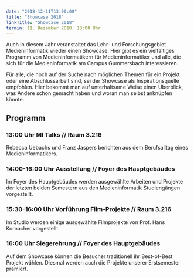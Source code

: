 ```yaml
---
date: "2018-12-11T13:00:00"
title: "Showcase 2018"
linkTitle: "Showcase 2018"
termin: 11. Dezember 2018, 13:00 Uhr
---
```

Auch in diesem Jahr veranstaltet das Lehr- und Forschungsgebiet Medieninformatik wieder einen Showcase. Hier gibt es ein vielfältiges Programm von Medieninformatikern für Medieninformatiker und alle, die sich für die Medieninformatik am Campus Gummersbach interessieren.

Für alle, die noch auf der Suche nach möglichen Themen für ein Projekt oder eine Abschlussarbeit sind, sei der Showcase als Inspirationsquelle empfohlen. Hier bekommt man auf unterhaltsame Weise einen Überblick, was Andere schon gemacht haben und woran man selbst anknüpfen könnte.

## Programm

### 13:00 Uhr MI Talks // Raum 3.216
Rebecca Uebachs und Franz Jaspers berichten aus dem Berufsalltag eines Medieninformatikers.

### 14:00-16:00 Uhr Ausstellung // Foyer des Hauptgebäudes
Im Foyer des Hauptgebäudes werden ausgewählte Arbeiten und Projekte der letzten beiden Semestern aus den Medieninformatik Studiengängen vorgestellt.

### 15:30-16:00 Uhr Vorführung Film-Projekte // Raum 3.216
Im Studio werden einige ausgewählte Filmprojekte von Prof. Hans Kornacher vorgestellt.

### 16:00 Uhr Siegerehrung // Foyer des Hauptgebäudes
Auf dem Showcase können die Besucher traditionell ihr Best-of-Best Projekt wählen. Diesmal werden auch die Projekte unserer Erstsemester prämiert.
